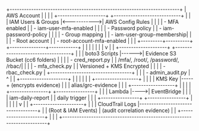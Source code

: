 +-----------------------------------------------------------------------+
|                             AWS Account                               |
|                                                                       |
|  +--------------------+             +----------------------------+    |
|  | IAM Users & Groups |<----------->| AWS Config Rules           |    |
|  | - MFA enabled      |             | - iam-user-mfa-enabled     |    |
|  | - Password policy  |             | - iam-password-policy      |    |
|  | - Group mapping    |             | - iam-user-group-membership|    |
|  | - Root account     |             | - root-account-mfa-enabled |    |
|  +---------+----------+             +---------------+------------+    |
|            |                                            |             |
|            |                                            v             |
|   +--------------------+       +----------------------------------+   |
|   |  boto3 Scripts     |------>| Evidence S3 Bucket (cc6 folders) |   |
|   |  - cred_report.py  |       | /mfa/, /root/, /password/, /rbac/|   |
|   |  - mfa_check.py    |       | Versioned + KMS Encrypted         |   |
|   |  - rbac_check.py   |       +----------------------------------+   |
|   |  - admin_audit.py  |                    ^                        |
|   +--------------------+                    |                        |
|                                             |                        |
|                    +------------------+     |                        |
|                    | KMS Key          |-----+  (encrypts evidence)   |
|                    | alias/grc-evidence |                            |
|                    +------------------+                              |
|                                                                       |
|  +----------------+     +----------------+                            |
|  | Lambda         |---->| EventBridge    |                            |
|  | iam-daily-report |   | daily trigger  |                            |
|  +----------------+     +----------------+                            |
|            |                                                |
|            v                                                |
|  +---------------------+                                   |
|  | CloudTrail Logs     |-----------------------------------+
|  | (Root & IAM Events) |  (audit correlation evidence)     |
|  +---------------------+                                   |
|                                                                       |
+-----------------------------------------------------------------------+
